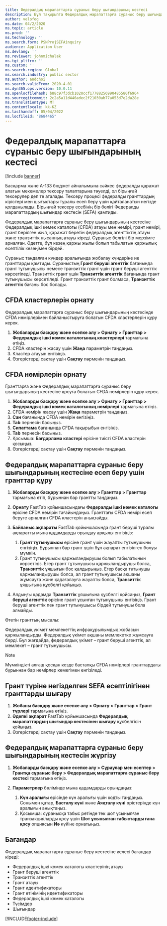 ```yaml
---
title: Федералдық марапаттарға сұраныс беру шығындарының кестесі
description: Бұл тақырыпта Федералдық марапаттарға сұраныс беру шығындарының кестесі туралы ақпарат берілген.
author: velofog
ms.date: 04/2/2020
ms.topic: article
ms.prod: ''
ms.technology: ''
ms.search.form: PSNProjSEFAinquiry
audience: Application User
ms.devlang: ''
ms.reviewer: johnmichalak
ms.tgt_pltfrm: ''
ms.custom: ''
ms.search.region: Global
ms.search.industry: public sector
ms.author: andchoi
ms.search.validFrom: 2020-4-01
ms.dyn365.ops.version: 10.0.11
ms.openlocfilehash: b88c97f3dcb1020ccf17788256990485580f6964
ms.sourcegitcommit: 2c2a5a11d446adec2f21030ab77a053d7e2da28e
ms.translationtype: MT
ms.contentlocale: kk-KZ
ms.lasthandoff: 05/04/2022
ms.locfileid: "8684465"
---
```

# <a name="schedule-of-expenditures-of-federal-awards-inquiry"></a>Федералдық марапаттарға сұраныс беру шығындарының кестесі

[!include [banner](../includes/banner.md)]

Басқарма және A-133 бюджет айналымына сәйкес федералды қаражат алатын мекемелер тексеру талаптарына тәуелді, ол бірыңғай тексерулер деп те аталады. Тексеру процесі федералды гранттардың кірістері мен шығыстары туралы есеп беру үшін қайталанатын негізде қолданылады. Бірыңғай тексеру есебінің бір бөлігі Федералды марапаттардың шығындар кестесін (SEFA) қамтиды.

Федералдық марапаттарға сұраныс беру шығындарының кестесіне Федералдық ішкі көмек каталогы (CFDA) атауы мен нөмірі, грант нөмірі, грант берілген жыл, қаражат беретін федералдық агенттіктің атауы және транзиттік нысанның атауы кіреді. Сұраныс белгілі бір мерзімге арналған. Әдетте, бұл кезең қаржы жылы болып табылатын қаржылық есептілік кезеңімен бірдей.

Сұраныс таңдалған күндер аралығында жобалау күндеріне ие гранттарды қамтиды. Сұраныстың **Грант беруші агенттік** бағанында грант тұтынушысы немесе транзиттік грант үшін грант беруші агенттік көрсетіледі. Транзиттік грант үшін **Транзиттік агенттік** бағанында грант тұтынушысы көрсетіледі. Грант транзиттік грант болмаса, **Транзиттік агенттік** бағаны бос болады.

## <a name="set-up-the-cfda-clusters"></a>CFDA кластерлерін орнату

Федералдық марапаттарға сұраныс беру шығындарының кестесінде CFDA нөмірлерімен байланыстыруға болатын CFDA кластерлерін құру керек.

1. **Жобаларды басқару және есепке алу \> Орнату \> Гранттар \> Федералдық ішкі көмек каталогының кластерлері** тармағына өтіңіз.
2. CFDA кластерін жасау үшін **Жаңа** параметрін таңдаңыз.
3. Кластер атауын енгізіңіз.
4. Өзгерістерді сақтау үшін **Сақтау** пәрменін таңдаңыз.

## <a name="set-up-cfda-numbers"></a>CFDA нөмірлерін орнату

Гранттарға және Федералдық марапаттарға сұраныс беру шығындарының кестесіне қосуға болатын CFDA нөмірлерін құру керек.

1. **Жобаларды басқару және есепке алу \> Орнату \> Гранттар \> Федералдық ішкі көмек каталогының нөмірлері** тармағына өтіңіз.
2. CFDA нөмірін жасау үшін **Жаңа** параметрін таңдаңыз.
3. **Сан** бағанында CFDA нөмірін енгізіңіз.
4. **Tab** пернесін басыңыз.
5. **Сипаттама** бағанында CFDA тақырыбын енгізіңіз.
6. **Tab** пернесін басыңыз.
7. Қосымша: **Бағдарлама кластері** өрісіне тиісті CFDA кластерін қосыңыз.
8. Өзгерістерді сақтау үшін **Сақтау** пәрменін таңдаңыз.

## <a name="set-up-grants-to-report-for-the-schedule-of-expenditures-of-federal-awards-inquiry"></a>Федералдық марапаттарға сұраныс беру шығындарының кестесіне есеп беру үшін гранттар құру

1. **Жобаларды басқару және есепке алу \> Гранттар \> Гранттар** тармағына өтіп, бұрыннан бар грантты таңдаңыз.
2. **Орнату** FastTab қойыншасындағы **Федералды ішкі көмек каталогы** өрісіне CFDA нөмірін тағайындаңыз. Гранттағы CFDA нөмірі есеп беруге арналған CFDA кластерін анықтайды.
3. **Байланыс ақпараты** FastTab қойыншасында грант беруші туралы ақпаратты мына қадамдарды орындау арқылы енгізіңіз:

    1. **Грант тұтынушысы** өрісіне грант үшін жауапты тұтынушыны енгізіңіз. Бұрыннан бар грант үшін бұл ақпарат енгізілген болуы мүмкін.
    2. Грант тұтынушысы қаржыландырушы болып табылатынын көрсетіңіз. Егер грант тұтынушысы қаржыландырушы болса, **Транзиттік** ұяшығын бос қалдырыңыз. Егер басқа тұтынушы қаржыландырушы болса, ал грант тұтынушысы ақшаны жұмсауға және қадағалауға жауапты болса, **Транзиттік** ұяшығына құсбелгі қойыңыз.

4. Алдыңғы қадамда **Транзиттік** ұяшығына құсбелгі қойсаңыз, **Грант беруші агенттік** өрісіне грант ұсынған тұтынушыны енгізіңіз. Грант беруші агенттік пен грант тұтынушысы бірдей тұтынушы бола алмайды.

Өтетін гранттың мысалы:

Федералдық үкімет мемлекеттің инфрақұрылымдық жобасын қаржыландырды. Федералдық үкімет ақшаны мемлекетке жұмсауға берді. Бұл жағдайда, федералдық үкімет – грант беруші агенттік, ал мемлекет – грант тұтынушысы.

> [!NOTE] 
> Мүмкіндікті алғаш қосқан кезде бастапқы CFDA нөмірлері гранттардағы бұрыннан бар нөмірлер көмегімен енгізіледі.

## <a name="exclude-grants-from-sefa-reporting-based-on-the-grant-type"></a>Грант түріне негізделген SEFA есептілігінен гранттарды шығару

1. **Жобаны басқару және есепке алу \> Орнату \> Гранттар \> Грант түрлері** тармағына өтіңіз.
2. **Әдепкі ақпарат** FastTab қойыншасында **Федералдық марапаттардың шығындар кестесінен шығару** құсбелгісін қойыңыз.
3. Өзгерістерді сақтау үшін **Сақтау** пәрменін таңдаңыз.

## <a name="run-the-schedule-of-expenditures-of-federal-awards-inquiry"></a>Федералдық марапаттарға сұраныс беру шығындарының кестесін жүргізу

1. **Жобаларды басқару және есепке алу \> Сұраулар мен есептер \> Грантқа сұраныс беру \> Федералдық марапаттарға сұраныс беру кестесі** тармағына өтіңіз.
2. **Параметрлер** бөлімінде мына қадамдарды орындаңыз:

    1. **Күн аралығы** өрісінде күн аралығы үшін кодты таңдаңыз. Сонымен қатар, **Басталу күні** және **Аяқталу күні** өрістерінде күн аралығын анықтаңыз.
    2. Қосымша: сұранысқа табыс ретінде тек шот ұсынылған транзакцияларды қосу үшін **Шот ұсынылған табыстарды ғана қосу** опциясын **Иә** күйіне орнатыңыз.

## <a name="columns"></a>Бағандар

Федералдық марапаттарға сұраныс беру кестесіне келесі бағандар кіреді:

- Федералдық ішкі көмек каталогы кластерінің атауы
- Грант беруші агенттік
- Транзиттік агенттік
- Грант атауы
- Грант идентификаторы
- Грант өтінімінің идентификаторы
- Федералдық ішкі көмек каталогы
- Түсімдер
- Шығындар


[!INCLUDE[footer-include](../includes/footer-banner.md)]